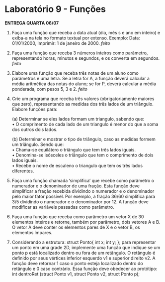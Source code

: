 # Laboratório 9 - Funções

**ENTREGA QUARTA 06/07**

1. Faça uma função que receba a data atual (dia, mês s e ano em inteiro) e exiba-a na tela no formato textual por extenso. Exemplo: Data: 01/01/2000, Imprimir: 1 de janeiro de 2000.  *feito*

2. Faça uma função que receba 3 números inteiros como parâmetro, representando horas, minutos e segundos, e os converta em segundos.  *feito*

3. Elabore uma função que receba três notas de um aluno como parâmetros e uma letra. Se a letra for A, a função deverá calcular a média aritmética das notas do aluno; se for P, deverá calcular a média ponderada, com pesos 5, 3 e 2.  *feito*

4. Crie um programa que receba três valores (obrigatoriamente maiores que zero), representando as medidas dos três lados de um triângulo. Elabore funções para: 

   (a) Determinar se eles lados formam um triangulo, sabendo que:   
      • O comprimento de cada lado de um triangulo é menor do que a soma dos outros dois lados. 
   
   (b) Determinar e mostrar o tipo de triângulo, caso as medidas formem um triângulo. Sendo que:  
      • Chama-se equilátero o triângulo que tem três lados iguais.  
      • Denomina-se isósceles o triângulo que tem o comprimento de dois lados iguais.  
      • Recebe o nome de escaleno o triangulo que tem os três lados diferentes.  

5. Faça uma função chamada ‘simplifica’ que recebe como parâmetro o numerador e o denominador de uma fração. Esta função deve simplificar a fração recebida dividindo o numerador e o denominador pelo maior fator possível. Por exemplo, a fração 36/60 simplifica para 3/5 dividindo o numerador e o denominador por 12. A função deve modificar as variáveis passadas como parâmetro.  

6. Faça uma função que receba como parâmetro um vetor X de 30 elementos inteiros e retorne, também por parâmetro, dois vetores A e B. O vetor A deve conter os elementos pares de X e o vetor B, os elementos ímpares.  

7. Considerando a estrutura: struct Ponto{    int x; 
   int y;  }; para representar um ponto em uma grade 2D, implemente uma função que indique se um ponto p está localizado dentro ou fora de um retângulo. O retângulo é definido por seus vértices inferior esquerdo v1 e superior direito v2. A função deve retornar 1 caso o ponto esteja localizado dentro do retângulo e 0 caso contrário. Essa função deve obedecer ao protótipo: int dentroRet (struct Ponto v1, struct Ponto v2, struct Ponto p); 
